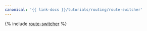 ```yaml
---
canonical: '{{ link-docs }}/tutorials/routing/route-switcher'
---
```


{% include [route-switcher](../../_tutorials/routing/route-switcher.md) %}